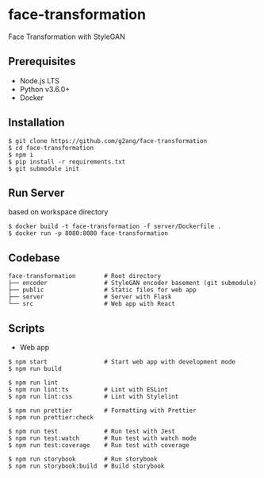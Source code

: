 # face-transformation

Face Transformation with StyleGAN

## Prerequisites

- Node.js LTS
- Python v3.6.0+
- Docker

## Installation

```shell
$ git clone https://github.com/g2ang/face-transformation
$ cd face-transformation
$ npm i
$ pip install -r requirements.txt
$ git submodule init
```

## Run Server
based on workspace directory

```shell
$ docker build -t face-transformation -f server/Dockerfile .
$ docker run -p 8080:8080 face-transformation
```

## Codebase

```shell
face-transformation        # Root directory
├── encoder                # StyleGAN encoder basement (git submodule)
├── public                 # Static files for web app
├── server                 # Server with Flask
└── src                    # Web app with React
```

## Scripts

- Web app

```shell
$ npm start                # Start web app with development mode
$ npm run build

$ npm run lint
$ npm run lint:ts          # Lint with ESLint
$ npm run lint:css         # Lint with Stylelint

$ npm run prettier         # Formatting with Prettier
$ npm run prettier:check

$ npm run test             # Run test with Jest
$ npm run test:watch       # Run test with watch mode
$ npm run test:coverage    # Run test with coverage

$ npm run storybook        # Run storybook
$ npm run storybook:build  # Build storybook
```
